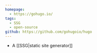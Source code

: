 ```yaml
---
homepage:
  - https://gohugo.io/
tags:
  - SSG
  - open-source
github: https://github.com/gohugoio/hugo
---
```

- A [[SSG|static site generator]]